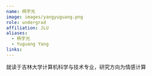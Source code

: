 ```yaml
---
name: 杨宇光
image: images/yangyuguang.png
role: undergrad
affiliation: JLU
aliases:
  - 杨宇光
  - Yuguang Yang
links:
---
```


就读于吉林大学计算机科学与技术专业，研究方向为情感计算
